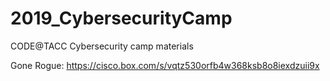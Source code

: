 # 2019_CybersecurityCamp
CODE@TACC Cybersecurity camp materials

Gone Rogue: https://cisco.box.com/s/vqtz530orfb4w368ksb8o8iexdzuii9x
